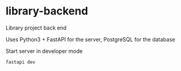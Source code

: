 # library-backend

Library project back end

Uses Python3 + FastAPI for the server, PostgreSQL for the database

Start server in developer mode

```
fastapi dev
```
